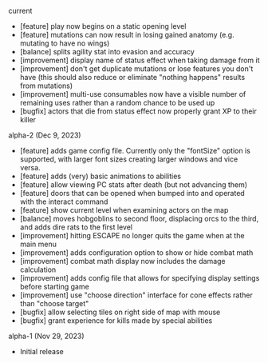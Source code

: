 
current
 * [feature] play now begins on a static opening level
 * [feature] mutations can now result in losing gained anatomy (e.g. mutating to have no wings)
 * [balance] splits agility stat into evasion and accuracy
 * [improvement] display name of status effect when taking damage from it
 * [improvement] don't get duplicate mutations or lose features you don't have (this should also reduce or eliminate "nothing happens" results from mutations)
 * [improvement] multi-use consumables now have a visible number of remaining uses rather than a random chance to be used up
 * [bugfix] actors that die from status effect now properly grant XP to their killer

alpha-2 (Dec 9, 2023)
 * [feature] adds game config file. Currently only the "fontSize" option is supported, with larger font sizes creating larger windows and vice versa.
 * [feature] adds (very) basic animations to abilities
 * [feature] allow viewing PC stats after death (but not advancing them)
 * [feature] doors that can be opened when bumped into and operated with the interact command
 * [feature] show current level when examining actors on the map
 * [balance] moves hobgoblins to second floor, displacing orcs to the third, and adds dire rats to the first level
 * [improvement] hitting ESCAPE no longer quits the game when at the main menu
 * [improvement] adds configuration option to show or hide combat math
 * [improvement] combat math display now includes the damage calculation
 * [improvement] adds config file that allows for specifying display settings before starting game
 * [improvement] use "choose direction" interface for cone effects rather than "choose target"
 * [bugfix] allow selecting tiles on right side of map with mouse
 * [bugfix] grant experience for kills made by special abilities

alpha-1 (Nov 29, 2023)
 * Initial release